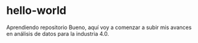 # hello-world
Aprendiendo repositorio
Bueno, aquí voy a comenzar a subir mis avances en análisis de datos para la industria 4.0.
